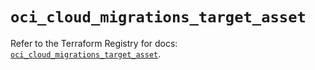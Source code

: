 # `oci_cloud_migrations_target_asset`

Refer to the Terraform Registry for docs: [`oci_cloud_migrations_target_asset`](https://registry.terraform.io/providers/oracle/oci/7.19.0/docs/resources/cloud_migrations_target_asset).
